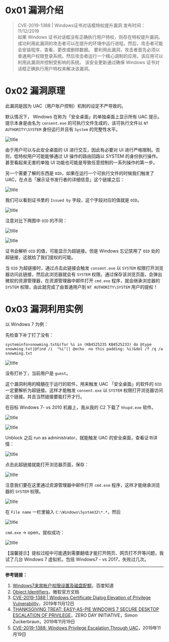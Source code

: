 # 0x01 漏洞介绍

> CVE-2019-1388 | Windows证书对话框特权提升漏洞
发布时间：11/12/2019<br> 
如果 Windows 证书对话框没有正确执行用户特权，则存在特权提升漏洞。成功利用此漏洞的攻击者可以在提升的环境中运行进程。然后，攻击者可能会安装程序，查看、更改或删除数据。
要利用此漏洞，攻击者首先必须以普通用户权限登录系统。然后攻击者运行一个精心调制的应用，该应用可以利用此漏洞并控制受影响的系统。
该安全更新通过确保 Windows 证书对话框正确执行用户特权来解决该漏洞。


# 0x02 漏洞原理

此漏洞是因为 UAC（用户账户控制）机制的设定不严导致的。


默认情况下， Windows 在称为「安全桌面」的单独桌面上显示所有 UAC 提示。提示本身是由名为 `consent.exe` 的可执行文件生成的，该可执行文件以 `NT AUTHORITY\SYSTEM` 身份运行并且有 `System` 的完整性水平。



![title](https://leanote.com/api/file/getImage?fileId=5dd53e1aab644109b0001af6)

由于用户可以与此安全桌面的 UI 进行交互，因此有必要对 UI 进行严格限制。否则，低特权用户可能能够通过 UI 操作的路由回路以 SYSTEM 的身份执行操作。甚至看起来无害的单独 UI 功能也可能是导致任意控制的一系列操作的第一步。

另一个需要了解的东西是 `OID`，如果在运行一个可执行文件的时候我们触发了 UAC，在点击「展示证书发行者的详细信息」这个链接之后：

![title](https://leanote.com/api/file/getImage?fileId=5dd5412bab644109b0001b23)

我们可以看到证书里的 `Issued by` 字段，这个字段对应的值就是 `OID`。



![title](https://leanote.com/api/file/getImage?fileId=5dd5424eab64410bb1001bdc)

注意对比下两图中 `OID` 的不同：

![title](https://leanote.com/api/file/getImage?fileId=5dd542bdab64410bb1001be2)

![title](https://leanote.com/api/file/getImage?fileId=5dd542f7ab644109b0001b43)


证书会解析 `OID` 的值，可能显示为超链接。但是 Windows 忘记禁用了 `OID` 处的超链接，这就给了我们提权的可能。

当 `OID` 为超链接时，通过点击此链接会触发 `consent.exe` 以 `SYSTEM` 权限打开浏览器访问此链接，然后此浏览器就会有 `SYSTEM` 权限。通过保存该浏览页面，会弹出微软的资源管理器，在资源管理器中邮件打开 `cmd.exe` 程序，就会继承浏览器的 `SYSTEM` 权限，由此就完成了由普通用户到 `NT AUTHORITY\SYSTEM` 用户的提权！




# 0x03 漏洞利用实例

以 Windows 7 为例：


先检查下补丁打了没有：

``` shell
systeminfo>snowming.txt&(for %i in (KB4525235 KB4525233) do @type snowming.txt|@find /i  "%i"|| @echo  no this padding: %i)&del /f /q /a snowming.txt
```


![title](https://leanote.com/api/file/getImage?fileId=5dd7aeabab64414b9f001bdf)

没有打补丁，当前用户是 `guest`。

这个漏洞利用的精髓在于运行的软件，用来触发 UAC 「安全桌面」的软件的 `OID` 一定要解析为超链接。这样才能触发 `consent.exe` 以 `SYSTEM` 权限打开浏览器访问这个链接。并且当然链接要能打开才行。



在目标 Windows 7- vs 2010 机器上，我从我的 C2 下载了 `hhupd.exe` 软件。

![title](https://leanote.com/api/file/getImage?fileId=5dd5473fab64410bb1001c2c)

![title](https://leanote.com/api/file/getImage?fileId=5dd5478dab64410bb1001c2f)

Unblock 之后 run as administrator，就能触发 UAC 的安全桌面，查看证书详情：


![title](https://leanote.com/api/file/getImage?fileId=5dd547fdab644109b0001b7f)

点击此超链接就能打开浏览器页面，保存：

![title](https://leanote.com/api/file/getImage?fileId=5dd54886ab644109b0001b89)

注意我们要在这里通过资源管理器中邮件打开 `cmd.exe` 程序，这样才能继承浏览器的 `SYSTEM` 权限。

![title](https://leanote.com/api/file/getImage?fileId=5dd548f9ab64410bb1001c46)

在 `File name` 一栏里输入 `C:\Windows\System32\*.*`，然后




![title](https://leanote.com/api/file/getImage?fileId=5dd549faab64410bb1001c55)

`cmd.exe` → open，提权成功：



![title](https://leanote.com/api/file/getImage?fileId=5dd54ad1ab64410bb1001c61)

【温馨提示】提权过程中可能遇到需要翻墙才能打开网页、网页打不开等问题，我试了几台 Windows 7 虚拟机，包括 Windows7 - vs 2017，失败过几次。

--------------------


**参考链接：**

1. [Windows7来宾帐户权限设置及磁盘配额](https://jingyan.baidu.com/article/48b37f8d7260e91a6464889d.html)，百度知道
2. [Object Identifiers](https://docs.microsoft.com/en-us/windows/win32/ad/object-identifiers)，微软官方文档
3. [CVE-2019-1388 | Windows Certificate Dialog Elevation of Privilege Vulnerability](https://portal.msrc.microsoft.com/en-US/security-guidance/advisory/CVE-2019-1388)，2019年11月12日
4. [THANKSGIVING TREAT: EASY-AS-PIE WINDOWS 7 SECURE DESKTOP ESCALATION OF PRIVILEGE](https://www.zerodayinitiative.com/blog/2019/11/19/thanksgiving-treat-easy-as-pie-windows-7-secure-desktop-escalation-of-privilege)，ZERO DAY INITIATIVE，Simon Zuckerbraun，2019年11月19日
5. [CVE-2019-1388: Windows Privilege Escalation Through UAC](https://www.youtube.com/watch?time_continue=143&v=3BQKpPNlTSo&feature=emb_logo)，2019年11月19日